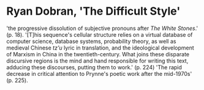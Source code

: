 # Ryan Dobran, 'The Difficult Style'

'the progressive dissolution of subjective pronouns after *The White Stones*.' (p. 18).
'[T]his sequence's cellular structure relies on a virtual database of computer science, database systems, probability theory, as well as medieval Chinese *tz'u* lyric in translation, and the ideological development of Marxism in China in the twentieth-century. What joins these disparate discursive regions is the mind and hand responsible for writing this text, adducing these discourses, putting them to work.' (p. 224)
'The rapid decrease in critical attention to Prynne's poetic work after the mid-1970s' (p. 225).

